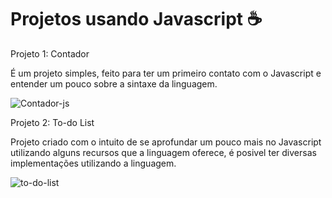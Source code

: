 # Projetos usando Javascript :coffee:
Projeto 1: Contador

É um projeto simples, feito para ter um primeiro contato com o Javascript e entender um pouco sobre a sintaxe da linguagem.

![Contador-js](https://user-images.githubusercontent.com/102837731/179323182-aecc2c88-9a74-4976-ab3b-9876d4bd445a.gif)


Projeto 2: To-do List

Projeto criado com o intuito de se aprofundar um pouco mais no Javascript utilizando alguns recursos que a linguagem oferece, é posivel ter diversas implementações utilizando a linguagem.

![to-do-list](https://user-images.githubusercontent.com/102837731/179323617-4ebd4c21-6479-4357-8951-f1961402e835.gif)
